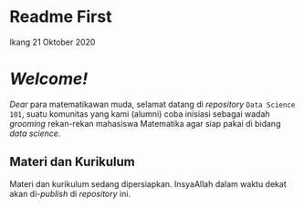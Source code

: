 Readme First
================
Ikang
21 Oktober 2020

# *Welcome\!*

*Dear* para matematikawan muda, selamat datang di *repository* `Data
Science 101`, suatu komunitas yang kami (alumni) coba inisiasi sebagai
wadah *grooming* rekan-rekan mahasiswa Matematika agar siap pakai di
bidang *data science*.

## Materi dan Kurikulum

Materi dan kurikulum sedang dipersiapkan. InsyaAllah dalam waktu dekat
akan di-*publish* di *repository* ini.
